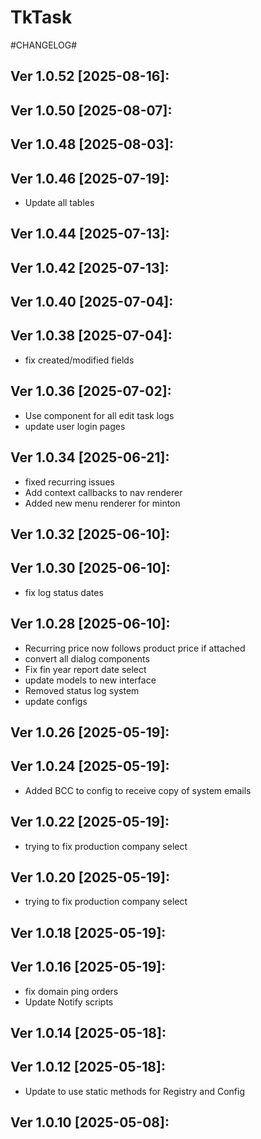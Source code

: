 # TkTask

#CHANGELOG#

Ver 1.0.52 [2025-08-16]:
-------------------------------


Ver 1.0.50 [2025-08-07]:
-------------------------------


Ver 1.0.48 [2025-08-03]:
-------------------------------


Ver 1.0.46 [2025-07-19]:
-------------------------------
  - Update all tables


Ver 1.0.44 [2025-07-13]:
-------------------------------


Ver 1.0.42 [2025-07-13]:
-------------------------------


Ver 1.0.40 [2025-07-04]:
-------------------------------


Ver 1.0.38 [2025-07-04]:
-------------------------------
  - fix created/modified fields


Ver 1.0.36 [2025-07-02]:
-------------------------------
  - Use component for all edit task logs
  - update user login pages


Ver 1.0.34 [2025-06-21]:
-------------------------------
  - fixed recurring issues
  - Add context callbacks to nav renderer
  - Added new menu renderer for minton


Ver 1.0.32 [2025-06-10]:
-------------------------------


Ver 1.0.30 [2025-06-10]:
-------------------------------
  - fix log status dates


Ver 1.0.28 [2025-06-10]:
-------------------------------
  - Recurring price now follows product price if attached
  - convert all dialog components
  - Fix fin year report date select
  - update models to new interface
  - Removed status log system
  - update configs


Ver 1.0.26 [2025-05-19]:
-------------------------------


Ver 1.0.24 [2025-05-19]:
-------------------------------
  - Added BCC to config to receive copy of system emails


Ver 1.0.22 [2025-05-19]:
-------------------------------
  - trying to fix production company select


Ver 1.0.20 [2025-05-19]:
-------------------------------
  - trying to fix production company select


Ver 1.0.18 [2025-05-19]:
-------------------------------


Ver 1.0.16 [2025-05-19]:
-------------------------------
  - fix domain ping orders
  - Update Notify scripts


Ver 1.0.14 [2025-05-18]:
-------------------------------


Ver 1.0.12 [2025-05-18]:
-------------------------------
  - Update to use static methods for Registry and Config


Ver 1.0.10 [2025-05-08]:
-------------------------------

